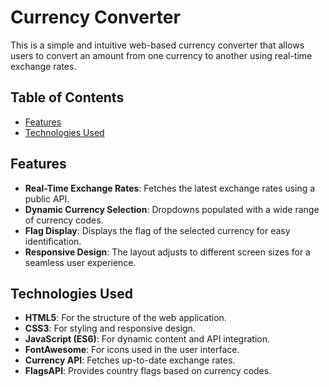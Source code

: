 # Currency Converter

This is a simple and intuitive web-based currency converter that allows users to convert an amount from one currency to another using real-time exchange rates.

## Table of Contents

- [Features](#features)
- [Technologies Used](#technologies-used)

## Features

- **Real-Time Exchange Rates**: Fetches the latest exchange rates using a public API.
- **Dynamic Currency Selection**: Dropdowns populated with a wide range of currency codes.
- **Flag Display**: Displays the flag of the selected currency for easy identification.
- **Responsive Design**: The layout adjusts to different screen sizes for a seamless user experience.

## Technologies Used

- **HTML5**: For the structure of the web application.
- **CSS3**: For styling and responsive design.
- **JavaScript (ES6)**: For dynamic content and API integration.
- **FontAwesome**: For icons used in the user interface.
- **Currency API**: Fetches up-to-date exchange rates.
- **FlagsAPI**: Provides country flags based on currency codes.


